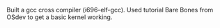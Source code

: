 Built a gcc cross compiler (i696-elf-gcc).
Used tutorial Bare Bones from OSdev to get a basic kernel working.